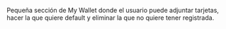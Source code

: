 
Pequeña sección de My Wallet donde el usuario puede adjuntar tarjetas, hacer la que quiere default y eliminar la que no quiere tener registrada.